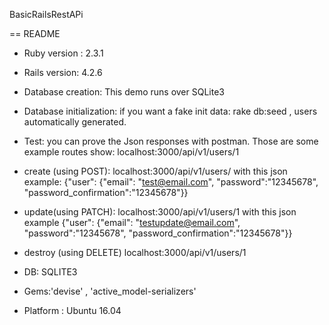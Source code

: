 BasicRailsRestAPi

== README

* Ruby version : 2.3.1
* Rails version: 4.2.6


* Database creation: This demo runs over SQLite3

* Database initialization: if you want a fake init data: rake db:seed , users automatically generated.


* Test: you can prove the Json responses with postman. Those are some example routes
 show: localhost:3000/api/v1/users/1
 
 - create (using POST): localhost:3000/api/v1/users/  with this json example: {"user": {"email": "test@email.com", "password":"12345678", "password_confirmation":"12345678"}}
 
 - update(using PATCH): localhost:3000/api/v1/users/1  with this json example {"user": {"email": "testupdate@email.com", "password":"12345678", "password_confirmation":"12345678"}}
 
 - destroy (using DELETE) localhost:3000/api/v1/users/1
 

* DB: SQLITE3
* Gems:'devise' , 'active_model-serializers'

* Platform : Ubuntu 16.04



